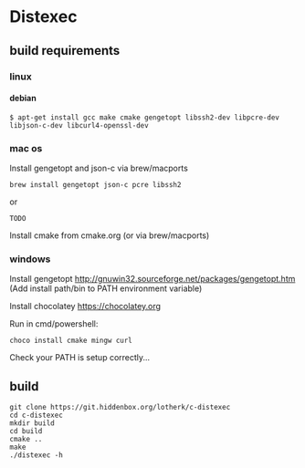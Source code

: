 # Distexec

## build requirements

### linux

#### debian
```
$ apt-get install gcc make cmake gengetopt libssh2-dev libpcre-dev libjson-c-dev libcurl4-openssl-dev
```

### mac os

Install gengetopt and json-c via brew/macports

```
brew install gengetopt json-c pcre libssh2 
```
or
```
TODO
```

Install cmake from cmake.org (or via brew/macports)


### windows

Install gengetopt http://gnuwin32.sourceforge.net/packages/gengetopt.htm
(Add install path/bin to PATH environment variable)

Install chocolatey https://chocolatey.org

Run in cmd/powershell:

```
choco install cmake mingw curl

```

Check your PATH is setup correctly...

## build

```
git clone https://git.hiddenbox.org/lotherk/c-distexec
cd c-distexec
mkdir build
cd build
cmake ..
make
./distexec -h
```
